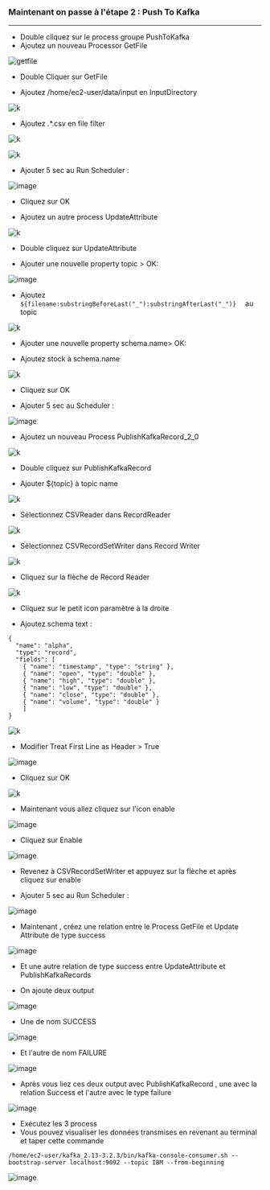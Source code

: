 ### Maintenant on passe à l'étape 2 : Push To Kafka
---

- Double cliquez sur le process groupe PushToKafka
- Ajoutez un nouveau Processor GetFile

![getfile](https://user-images.githubusercontent.com/78825764/194045587-5c8971fb-7a73-4fc2-9a7e-c8b130ff1c15.PNG)

- Double Cliquer sur GetFile 

- Ajoutez /home/ec2-user/data/input en InputDirectory

![k](https://user-images.githubusercontent.com/78825764/194046228-eb443a02-6590-4b8b-987b-43d68ee5f633.PNG)

- Ajoutez .*\.csv en file filter
 
![k](https://user-images.githubusercontent.com/78825764/194046684-09837f8b-56af-4e37-bdb0-9a85090cc327.PNG)

![k](https://user-images.githubusercontent.com/78825764/194046954-4f5524a8-1f63-4b85-bf5e-0370cb99a9de.PNG)

- Ajouter 5 sec au Run Scheduler :

![image](https://user-images.githubusercontent.com/78825764/232911948-af0050aa-d9a6-47f9-b938-6f7866891ecb.png)

- Cliquez sur OK


- Ajoutez un autre process UpdateAttribute

![k](https://user-images.githubusercontent.com/78825764/194047232-7b868c30-fa22-4d97-9f78-d06cfd6f2795.PNG)

- Double cliquez sur UpdateAttribute

- Ajouter une nouvelle property topic > OK:

![image](https://user-images.githubusercontent.com/78825764/232912728-687ce647-24a4-4442-8d8a-b6e8319d5bc6.png)

- Ajoutez ```${filename:substringBeforeLast("_"):substringAfterLast("_")}  ``` au topic

![k](https://user-images.githubusercontent.com/78825764/194048199-910cad00-a088-4482-9bed-453a53e9a3a5.PNG)

- Ajouter une nouvelle property schema.name> OK:

- Ajoutez stock à schema.name

![k](https://user-images.githubusercontent.com/78825764/194048395-5cf71ce0-c79b-4584-a60e-b189d6c8fdbe.PNG)

- Cliquez sur OK

- Ajouter 5 sec au Scheduler :

![image](https://user-images.githubusercontent.com/78825764/232913179-3f83f283-c594-464e-a13d-7bdd7917a279.png)

- Ajoutez un nouveau Process PublishKafkaRecord_2_0 

![k](https://user-images.githubusercontent.com/78825764/194049155-9825024a-ceeb-4741-916f-54241d1e7e7c.PNG)

- Double cliquez sur PublishKafkaRecord

- Ajouter ${topic} à topic name 

![k](https://user-images.githubusercontent.com/78825764/194049560-644021f7-60ce-4932-8152-99f52931f3db.PNG)

- Sélectionnez CSVReader dans RecordReader 

![k](https://user-images.githubusercontent.com/78825764/194049809-138e02e9-368e-4227-b0f4-966a3d70d176.PNG)

- Sélectionnez CSVRecordSetWriter dans Record Writer


![k](https://user-images.githubusercontent.com/78825764/194050101-773af778-b917-417a-879a-69b431001dfa.PNG)

- Cliquez sur la flèche de Record Reader 

![k](https://user-images.githubusercontent.com/78825764/194050729-19871dc4-f5dd-4c1c-9193-3fefbbc650a4.PNG)

- Cliquez sur le petit icon paramètre à la droite

- Ajoutez schema text :
```
{
  "name": "alpha",
  "type": "record",
  "fields": [
    { "name": "timestamp", "type": "string" },
    { "name": "open", "type": "double" },
    { "name": "high", "type": "double" },
    { "name": "low", "type": "double" },
    { "name": "close", "type": "double" },
    { "name": "volume", "type": "double" }
    ]
}
```
![k](https://user-images.githubusercontent.com/78825764/194051529-6750134f-80cb-44e3-8b92-1d02f5270d17.PNG)

- Modifier Treat First Line as Header > True

![image](https://user-images.githubusercontent.com/78825764/194537404-fde0419c-d457-4f8f-85fe-0768d483d15e.png)


- Cliquez sur OK


![k](https://user-images.githubusercontent.com/78825764/194051818-3c5911a9-645c-40d1-bc63-5997d43d5f8a.PNG)

- Maintenant vous allez cliquez sur l'icon enable 

![image](https://user-images.githubusercontent.com/78825764/194052769-89e0b1a3-a6f3-4be4-affa-640d7f6ca9e9.png)

- Cliquez sur Enable

![image](https://user-images.githubusercontent.com/78825764/194052954-38403982-d5aa-43b0-acb7-ca838b9ff998.png)

- Revenez à CSVRecordSetWriter et appuyez sur la flèche et après cliquez sur enable 

- Ajouter 5 sec au Run Scheduler :

![image](https://user-images.githubusercontent.com/78825764/232913374-a7c68946-a9d2-4ba1-bdf4-4d1ca10f395d.png)


- Maintenant , créez une relation entre le Process GetFile et Update Attribute de type success

![image](https://user-images.githubusercontent.com/78825764/194054301-745cb59f-6d34-4ba5-9100-48c50029d01a.png)

- Et une autre relation de type success entre UpdateAttribute et PublishKafkaRecords

- On ajoute deux output 

![image](https://user-images.githubusercontent.com/78825764/194055359-8043916f-95e4-4353-a7f0-9d3b0c14ae73.png)

- Une de nom SUCCESS 

![image](https://user-images.githubusercontent.com/78825764/194055524-7023e17c-3021-4c3e-b8b5-a6fd6d163786.png)

- Et l'autre de nom FAILURE 

![image](https://user-images.githubusercontent.com/78825764/194055768-76d07a64-4ba2-41bf-ad81-3ed5c5d1578e.png)

- Après vous liez ces deux output avec PublishKafkaRecord , une avec la relation Success et l'autre avec le type failure

![image](https://user-images.githubusercontent.com/78825764/194056210-17c1fafa-c9ce-4783-9b1d-616a386bd234.png)

- Exécutez les 3 process
- Vous pouvez visualiser les données transmises en revenant au terminal et taper cette commande
```
/home/ec2-user/kafka_2.13-3.2.3/bin/kafka-console-consumer.sh --bootstrap-server localhost:9092 --topic IBM --from-beginning
```
![image](https://user-images.githubusercontent.com/78825764/194056776-2a27db10-cf94-4587-803d-c85bf67b53d6.png)


